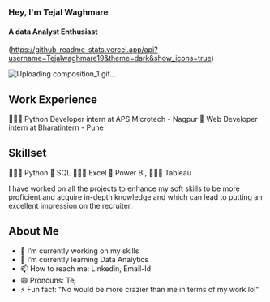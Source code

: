 

### Hey, I'm Tejal Waghmare
#### A data Analyst Enthusiast
(https://github-readme-stats.vercel.app/api?username=Tejalwaghmare19&theme=dark&show_icons=true)

![Uploading composition_1.gif…]()

##  Work Experience
👩🏼‍💻 Python Developer intern at APS Microtech - Nagpur
📱 Web Developer intern at Bharatintern  - Pune

## Skillset
👩🏼‍💻 Python 
📱  SQL 
👩🏼‍💻 Excel 
📱  Power BI, 
👩🏼‍💻 Tableau

I have worked on all the projects to enhance my soft skills to be more proficient and acquire in-depth knowledge and which can lead to putting an excellent impression on the recruiter. 

## About Me
- 🔭 I’m currently working  on my skills 
- 🌱 I’m currently learning Data Analytics 
- 📫 How to reach me: Linkedin, Email-Id 
- 😄 Pronouns: Tej 
- ⚡ Fun fact: "No would be more crazier than me in terms of my work lol" 





